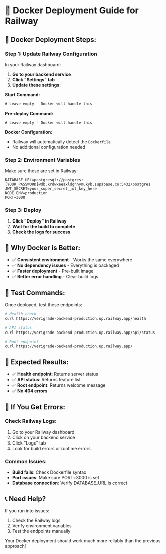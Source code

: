# 🐳 Docker Deployment Guide for Railway

## 🎯 Docker Deployment Steps:

### **Step 1: Update Railway Configuration**

In your Railway dashboard:

1. **Go to your backend service**
2. **Click "Settings" tab**
3. **Update these settings:**

**Start Command:**
```
# Leave empty - Docker will handle this
```

**Pre-deploy Command:**
```
# Leave empty - Docker will handle this
```

**Docker Configuration:**
- Railway will automatically detect the `Dockerfile`
- No additional configuration needed

### **Step 2: Environment Variables**

Make sure these are set in Railway:

```
DATABASE_URL=postgresql://postgres:[YOUR_PASSWORD]@db.krdwxeeaxldgnhymukyb.supabase.co:5432/postgres
JWT_SECRET=your_super_secret_jwt_key_here
NODE_ENV=production
PORT=3000
```

### **Step 3: Deploy**

1. **Click "Deploy" in Railway**
2. **Wait for the build to complete**
3. **Check the logs for success**

## 🎯 Why Docker is Better:

- ✅ **Consistent environment** - Works the same everywhere
- ✅ **No dependency issues** - Everything is packaged
- ✅ **Faster deployment** - Pre-built image
- ✅ **Better error handling** - Clear build logs

## 🚀 Test Commands:

Once deployed, test these endpoints:

```bash
# Health check
curl https://verigrade-backend-production.up.railway.app/health

# API status  
curl https://verigrade-backend-production.up.railway.app/api/status

# Root endpoint
curl https://verigrade-backend-production.up.railway.app/
```

## 🎉 Expected Results:

- ✅ **Health endpoint**: Returns server status
- ✅ **API status**: Returns feature list
- ✅ **Root endpoint**: Returns welcome message
- ✅ **No 404 errors**

## 🚨 If You Get Errors:

### **Check Railway Logs:**
1. Go to your Railway dashboard
2. Click on your backend service
3. Click "Logs" tab
4. Look for build errors or runtime errors

### **Common Issues:**
- **Build fails**: Check Dockerfile syntax
- **Port issues**: Make sure PORT=3000 is set
- **Database connection**: Verify DATABASE_URL is correct

## 📞 Need Help?

If you run into issues:
1. Check the Railway logs
2. Verify environment variables
3. Test the endpoints manually

Your Docker deployment should work much more reliably than the previous approach!


